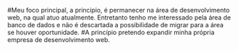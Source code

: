 #Meu foco principal, a principio, é permanecer na área de desenvolvimento web, na qual atuo atualmente. Entretanto tenho me interessado pela área de banco de dados e não é descartada a possibilidade de migrar para a área se houver oportunidade.
#A princípio pretendo expandir minha própria empresa de desenvolvimento web.

